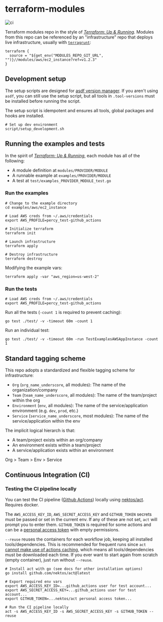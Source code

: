 # terraform-modules

![ci](https://github.com/percygrunwald/terraform_modules/actions/workflows/ci.yml/badge.svg)

Terraform modules repo in the style of [*Terraform: Up &amp; Running*](https://learning.oreilly.com/library/view/terraform-up/9781492046899/). Modules from this repo can be referenced by an "infrastructure" repo that deploys live infrastructure, usually with [`terragrunt`](https://terragrunt.gruntwork.io/):

```
terraform {
  source = "${get_env("MODULES_REPO_GIT_URL", "")}//modules/aws/ec2_instance?ref=v1.2.3"
}
```

## Development setup

The setup scripts are designed for [asdf version manager](http://asdf-vm.com/). If you aren't using `asdf`, you can still use the setup script, but all tools in `.tool-versions` must be installed before running the script.

The setup script is idempotent and ensures all tools, global packages and hooks are installed.

```
# Set up dev environment
script/setup_development.sh
```

## Running the examples and tests

In the spirit of [*Terraform: Up &amp; Running*](https://learning.oreilly.com/library/view/terraform-up/9781492046899/), each module has all of the following:

- A module definition at `modules/PROVIDER/MODULE`
- A runnable example at `examples/PROVIDER/MODULE`
- A test at `test/examples_PROVIDER_MODULE_test.go`

### Run the examples

```
# Change to the example directory
cd examples/aws/ec2_instance

# Load AWS creds from ~/.aws/credentials
export AWS_PROFILE=percy_test-github_actions

# Initialize terraform
terraform init

# Launch infrastructure
terraform apply

# Destroy infrastructure
terraform destroy
```

Modifying the example vars:

```
terraform apply -var "aws_region=us-west-2"
```

### Run the tests

```
# Load AWS creds from ~/.aws/credentials
export AWS_PROFILE=percy_test-github_actions
```

Run all the tests (`-count 1` is required to prevent caching):

```
go test ./test/ -v -timeout 60m -count 1
```

Run an individual test:

```
go test ./test/ -v -timeout 60m -run TestExamplesAWSAppInstance -count 1
```

## Standard tagging scheme

This repo adopts a standardized and flexible tagging scheme for infrastructure:

- `Org` (`org_name_underscore`, all modules): The name of the organization/company
- `Team` (`team_name_underscore`, all modules): The name of the team/project within the org
- `Environment` (`env`, all modules): The name of the service/application environment (e.g. `dev`, `prod`, etc.)
- `Service` (`service_name_underscore`, most modules): The name of the service/application within the env

The implicit logical hierarch is that:

- A team/project exists within an org/company
- An environment exists within a team/project
- A service/application exists within an environment

Org > Team > Env > Service
## Continuous Integration (CI)

### Testing the CI pipeline locally

You can test the CI pipeline ([Github Actions](https://docs.github.com/en/actions)) locally using [nektos/act](https://github.com/nektos/act). Requires docker.

The `AWS_ACCESS_KEY_ID`, `AWS_SECRET_ACCESS_KEY` and `GITHUB_TOKEN` secrets must be passed or set in the current env. If any of these are not set, `act` will prompt you to enter them. `GITHUB_TOKEN` is required for some actions and can be a [personal access token](https://docs.github.com/en/authentication/keeping-your-account-and-data-secure/creating-a-personal-access-token) with empty permissions.

`--reuse` reuses the containers for each workflow job, keeping all installed tools/dependencies. This is recommended for frequent runs since `act` [cannot make use of actions caching](https://github.com/nektos/act/issues/285#issuecomment-987550101), which means all tools/dependencies must be downloaded each time. If you ever want to start again from scratch (empty container), just run without `--reuse`.

```
# Install act with go (see docs for other installation options)
go install github.com/nektos/act@latest

# Export required env vars
export AWS_ACCESS_KEY_ID=...github_actions user for test account...
export AWS_SECRET_ACCESS_KEY=...github_actions user for test account...
export GITHUB_TOKEN=...nektos/act personal access token...

# Run the CI pipeline locally
act -s AWS_ACCESS_KEY_ID -s AWS_SECRET_ACCESS_KEY -s GITHUB_TOKEN --reuse
```
